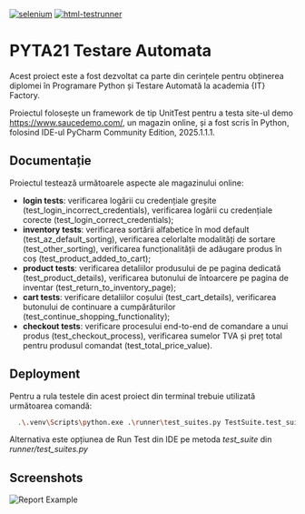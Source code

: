 [![selenium]( https://img.shields.io/badge/selenium-4.33.0-gree)](https://pypi.org/project/selenium/)
[![html-testrunner]( https://img.shields.io/badge/html--testrunner-1.2.1-gree)](https://pypi.org/project/html-testRunner/)

# PYTA21 Testare Automata

Acest proiect este a fost dezvoltat ca parte din cerințele pentru obținerea diplomei în Programare Python și Testare Automată la academia {IT} Factory. 

Proiectul folosește un framework de tip UnitTest pentru a testa site-ul demo https://www.saucedemo.com/, un magazin online, și a fost scris în Python, folosind IDE-ul PyCharm Community Edition, 2025.1.1.1.



## Documentație
Proiectul testează următoarele aspecte ale magazinului online:

- **login tests**:  verificarea logării cu credențiale greșite (test_login_incorrect_credentials), verificarea logării cu credențiale corecte (test_login_correct_credentials);
- **inventory tests**: verificarea sortării alfabetice în mod default (test_az_default_sorting), verificarea celorlalte modalități de sortare (test_other_sorting), verificarea funcționalității de adăugare produs în coș (test_product_added_to_cart);
- **product tests**: verificarea detaliilor produsului de pe pagina dedicată (test_product_details), verificarea butonului de întoarcere pe pagina de inventar (test_return_to_inventory_page);
- **cart tests**: verificare detaliilor coșului (test_cart_details), verificarea butonului de continuare a cumpărăturilor (test_continue_shopping_functionality);
- **checkout tests**: verificare procesului end-to-end de comandare a unui produs (test_checkout_process), verificarea sumelor TVA și preț total pentru produsul comandat (test_total_price_value).


## Deployment

Pentru a rula testele din acest proiect din terminal trebuie utilizată următoarea comandă: 

```bash
  .\.venv\Scripts\python.exe .\runner\test_suites.py TestSuite.test_suite
```

Alternativa este opțiunea de Run Test din IDE pe metoda *test_suite* din *runner/test_suites.py*


## Screenshots

![Report Example](![Image](https://github.com/user-attachments/assets/c529ea04-38ef-47be-bad7-748cf463282a))

